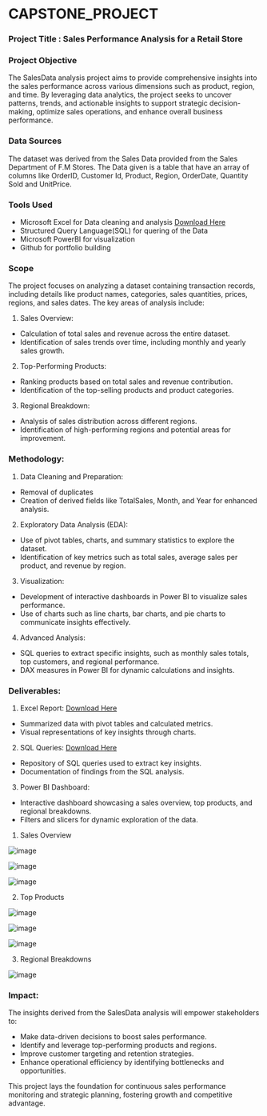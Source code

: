 # CAPSTONE_PROJECT

### Project Title :  Sales Performance Analysis for a Retail Store

### Project Objective 
The SalesData analysis project aims to provide comprehensive insights into the sales performance across various dimensions such as product, region, and time. By leveraging data analytics, the project seeks to uncover patterns, trends, and actionable insights to support strategic decision-making, optimize sales operations, and enhance overall business performance.

### Data Sources
The dataset was derived from the Sales Data provided from the Sales Department of F.M Stores. The Data given is a table that have an array of columns like OrderID, Customer Id, Product, Region, OrderDate, Quantity Sold and UnitPrice.

### Tools Used
- Microsoft Excel for Data cleaning and analysis  [Download Here](https://www.microsoft.com/en-ng/)
- Structured Query Language(SQL) for quering of the Data
- Microsoft PowerBI for visualization
- Github for portfolio building

### Scope
The project focuses on analyzing a dataset containing transaction records, including details like product names, categories, sales quantities, prices, regions, and sales dates. The key areas of analysis include:

1. Sales Overview:
- Calculation of total sales and revenue across the entire dataset.
- Identification of sales trends over time, including monthly and yearly sales growth.

2. Top-Performing Products:
-  Ranking products based on total sales and revenue contribution.
- Identification of the top-selling products and product categories.
  
3. Regional Breakdown:
- Analysis of sales distribution across different regions.
- Identification of high-performing regions and potential areas for improvement.

### Methodology:
1. Data Cleaning and Preparation:
- Removal of duplicates 
- Creation of derived fields like TotalSales, Month, and Year for enhanced analysis.
  
2. Exploratory Data Analysis (EDA):
- Use of pivot tables, charts, and summary statistics to explore the dataset.
- Identification of key metrics such as total sales, average sales per product, and revenue by region.
  
3. Visualization:
- Development of interactive dashboards in Power BI to visualize sales performance.
- Use of charts such as line charts, bar charts, and pie charts to communicate insights effectively.
  
4. Advanced Analysis:
- SQL queries to extract specific insights, such as monthly sales totals, top customers, and regional performance.
- DAX measures in Power BI for dynamic calculations and insights.
  
### Deliverables:
1. Excel Report: [Download Here](https://onedrive.live.com/personal/281b96814f584b5c/_layouts/15/doc.aspx?resid=845e85eb-85f5-409c-a830-3496c8d93a31&cid=281b96814f584b5c&wdOrigin=MARKETING.FREE.GO-TO-EXCEL%2CAPPHOME-WEB.FILEBROWSER.RECENT&wdPreviousSession=c3b51228-c0e6-46b7-af95-0618f2293007&wdPreviousSessionSrc=AppHomeWeb&ct=1730741765374)
- Summarized data with pivot tables and calculated metrics.
- Visual representations of key insights through charts.
  
2. SQL Queries: [Download Here](https://docs.google.com/document/d/1Iqr64-SBlx-ohqHYBPbggUwVdw7DMA-7UPVU2yQJg5c/edit?tab=t.0)
- Repository of SQL queries used to extract key insights.
- Documentation of findings from the SQL analysis.
  
3. Power BI Dashboard:
- Interactive dashboard showcasing a sales overview, top products, and regional breakdowns.
- Filters and slicers for dynamic exploration of the data.
  
1. Sales Overview
   
![image](https://github.com/user-attachments/assets/441123ea-3fe8-41b6-a1a8-3780405aca4c)

![image](https://github.com/user-attachments/assets/5e81105a-818f-440b-a6ad-de81cf6e350f)

![image](https://github.com/user-attachments/assets/0c5d3c58-5d7a-42f8-872e-1253775f33fa)

2. Top Products

![image](https://github.com/user-attachments/assets/c851d21c-0fce-4c21-a29c-b9acf316089c)

![image](https://github.com/user-attachments/assets/52268455-b7c1-4668-b404-03dbf90d15a2)

![image](https://github.com/user-attachments/assets/891d9062-c7c6-4c98-b550-154e0672e57a)

3. Regional Breakdowns

![image](https://github.com/user-attachments/assets/960d9911-a9fc-4398-8625-8262801b0c04)




### Impact:
The insights derived from the SalesData analysis will empower stakeholders to:
- Make data-driven decisions to boost sales performance.
- Identify and leverage top-performing products and regions.
- Improve customer targeting and retention strategies.
- Enhance operational efficiency by identifying bottlenecks and opportunities.
  
This project lays the foundation for continuous sales performance monitoring and strategic planning, fostering growth and competitive advantage.







